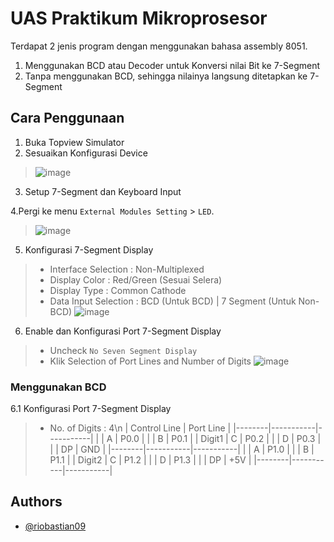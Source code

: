 # UAS Praktikum Mikroprosesor

Terdapat 2 jenis program dengan menggunakan bahasa assembly 8051.
1. Menggunakan BCD atau Decoder untuk Konversi nilai Bit ke 7-Segment
2. Tanpa menggunakan BCD, sehingga nilainya langsung ditetapkan ke 7-Segment

## Cara Penggunaan
1. Buka Topview Simulator
2. Sesuaikan Konfigurasi Device
> ![image](https://user-images.githubusercontent.com/39443794/231340692-3e77c78c-972e-4b51-9647-3b6ebe5e716f.png)
3. Setup 7-Segment dan Keyboard Input

4.Pergi ke menu `External Modules Setting` > `LED`.
> ![image](https://user-images.githubusercontent.com/39443794/231342937-1f1425f0-8fc8-4480-8f41-98a7b38b4d76.png)

5.  Konfigurasi 7-Segment Display
> - Interface Selection   : Non-Multiplexed
> - Display Color         : Red/Green (Sesuai Selera)
> - Display Type          : Common Cathode
> - Data Input Selection  : BCD (Untuk BCD) | 7 Segment (Untuk Non-BCD)
> ![image](https://user-images.githubusercontent.com/39443794/231343280-4a3e28dc-29a6-45aa-9168-041b1dbada6b.png)

6.  Enable dan Konfigurasi Port 7-Segment Display
> - Uncheck `No Seven Segment Display`
> - Klik Selection of Port Lines and Number of Digits
> ![image](https://user-images.githubusercontent.com/39443794/231343582-8240928a-b131-4bed-81b6-5332f41f8dd7.png)

### Menggunakan BCD
6.1 Konfigurasi Port 7-Segment Display
> - No. of Digits : 4\n
> |   Control Line     | Port Line |
> |--------|-----------|-----------|
> |        |     A     |    P0.0   |
> |        |     B     |    P0.1   |
> | Digit1 |     C     |    P0.2   |
> |        |     D     |    P0.3   |
> |        |     DP    |    GND    |
> |--------|-----------|-----------|
> |        |     A     |    P1.0   |
> |        |     B     |    P1.1   |
> | Digit2 |     C     |    P1.2   |
> |        |     D     |    P1.3   |
> |        |     DP    |    +5V    |
> |--------|-----------|-----------|

## Authors

- [@riobastian09](https://github.com/riobastian09/)
